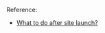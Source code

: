 Reference:
- [What to do after site launch?](https://shopcreatify.com/blogs/shopify-and-ecommerce-ramblings/your-shopify-store-is-live-now-what)